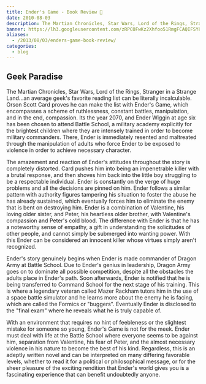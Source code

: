 ```yaml
---
title: Ender's Game - Book Review 👾
date: 2010-08-03
description: The Martian Chronicles, Star Wars, Lord of the Rings, Stranger in a Strange Land...an average geek's favorite reading list can be literally incalculable.
banner: https://lh3.googleusercontent.com/zRPCOFwKz2Xhfoo51RmgFCAQIFSY84U0bwdbwDUGqPLJRU2HGN7zsoT8q6KJRt2S1qsIQTMrypMDIwGhiDimaIdWmtsj_RJH8CYsCEQY-0_STzdVW-OihOZnL0tv6s7wKwF9I4kwemlXx6y7VLDNeGiWz5oL7gLy-g_ME-5YT6bJ_sAPjSbmdfXWsj9-7HXU6HApJqG79F0ui2uExdEAL-JP7j81or_Jvp3eY0IPqWxre73TTbjLUQdegyNHQ_AedZhqGjmYlMH1onCAGC9mSNIYUaB68N6C1LKPMK37eINhnhpX6vjAqrTKJGT4S7EYmH2chwgf5u8bw1mR8hcKuEgtX-WmGTUfvIZDj-TtQN7IgmfA7myWlAG_gidMZGoo8X2RJj_F8rdaWNZGGw93AsNu-Cs-aqIMcGBvcx0xCW7SZ_ZCoB51La_Gfv7_Ci_kA_oWAHIpfxMNXwc1UyGbinxvucScamVCeUHm4aDGJpwTnTp9-kTpGkyQph6iBfBUPulicN-UUu2ZuM_0JbG8dym1A54gHJIjcjHySWRHOfAwOdaQ2SscVPsRnLwDhWfAC-N-N2xz9eNJ0qSRoVRU6SbVChhlg0WJdE8ca6zCBkOavXT2sWAL91g6iJppCe6Y=w1563-h969-no
aliases:
  - /2013/08/03/enders-game-book-review/
categories:
  - blog
---
```


## Geek Paradise

The Martian Chronicles, Star Wars, Lord of the Rings, Stranger in a Strange Land...an average geek's favorite reading list can be literally incalculable. Orson Scott Card proves he can make the list with Ender's Game, which encompasses a scheme of ruthlessness, constant battles, manipulation, and in the end, compassion. Its the year 2070, and Ender Wiggin at age six has been chosen to attend Battle School, a military academy explicitly for the brightest children where they are intensely trained in order to become military commanders. There, Ender is immediately resented and maltreated through the manipulation of adults who force Ender to be exposed to violence in order to achieve necessary character.

The amazement and reaction of Ender's attitudes throughout the story is completely distorted. Card pushes him into being an impenetrable killer with a brutal response, and then shoves him back into the little boy struggling to be a respectable individual. Ender is constantly on the verge of huge problems and all the decisions are pinned on him. Ender follows a similar pattern with authority figures tampering his situation to foster the abuse he has already sustained, which eventually forces him to eliminate the enemy that is bent on destroying him. Ender is a combination of Valentine, his loving older sister, and Peter, his heartless older brother, with Valentine's compassion and Peter's cold blood. The difference with Ender is that he has a noteworthy sense of empathy, a gift in understanding the solicitudes of other people, and cannot simply be submerged into wanting power. With this Ender can be considered an innocent killer whose virtues simply aren't recognized.

Ender's story genuinely begins when Ender is made commander of Dragon Army at Battle School. Due to Ender's genius in leadership, Dragon Army goes on to dominate all possible competition, despite all the obstacles the adults place in Ender's path. Soon afterwards, Ender is notified that he is being transferred to Command School for the next stage of his training. This is where a legendary veteran called Mazer Rackham tutors him in the use of a space battle simulator and he learns more about the enemy he is facing, which are called the Formics or "buggers". Eventually Ender is disclosed to the "final exam" where he reveals what he is truly capable of.

With an environment that requires no hint of feebleness or the slightest mistake for someone so young, Ender's Game is not for the meek. Ender must deal with life at the Battle School where everyone seems to be against him, separation from Valentine, his fear of Peter, and the almost necessary violence in his nature to become the best of his kind. Regardless, this is an adeptly written novel and can be interpreted on many differing favorable levels, whether to read it for a political or philosophical message, or for the sheer pleasure of the exciting rendition that Ender's world gives you is a fascinating experience that can benefit undoubtedly anyone.
